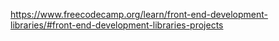 https://www.freecodecamp.org/learn/front-end-development-libraries/#front-end-development-libraries-projects